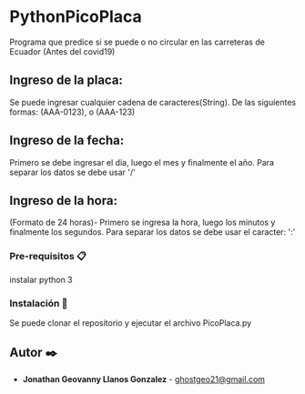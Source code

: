 # PythonPicoPlaca
Programa que predice si se puede o no circular en las carreteras de Ecuador (Antes del covid19)
## Ingreso de la placa:
Se puede ingresar cualquier cadena de caracteres(String). De las siguientes formas:
(AAA-0123), o (AAA-123) 
## Ingreso de la fecha:
Primero se debe ingresar el dia, luego el mes y finalmente el año.
Para separar los datos se debe usar '/'
## Ingreso de la hora:
(Formato de 24 horas)-
Primero se ingresa la hora, luego los minutos y finalmente los segundos.
Para separar los datos se debe usar el caracter: ':'
### Pre-requisitos 📋
instalar python 3
### Instalación 🔧
Se puede clonar el repositorio y ejecutar el archivo PicoPlaca.py
## Autor ✒️
* **Jonathan Geovanny Llanos Gonzalez** - [ghostgeo21@gmail.com](mailto:ghostgeo21@gmail.com)

